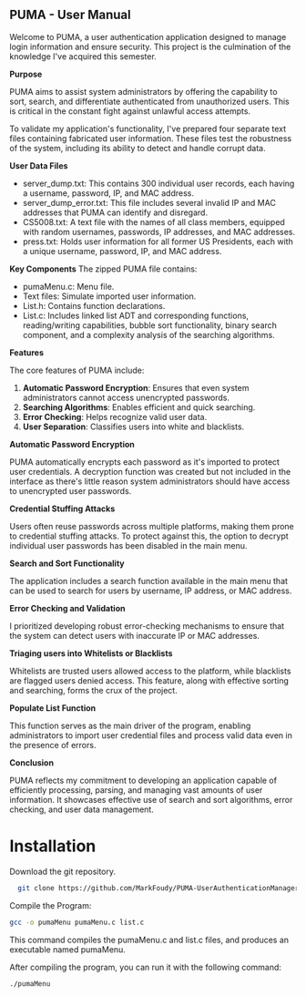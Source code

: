 ## PUMA - User Manual

Welcome to PUMA, a user authentication application designed to manage login information and ensure security. This project is the culmination of the knowledge I've acquired this semester.

**Purpose**

PUMA aims to assist system administrators by offering the capability to sort, search, and differentiate authenticated from unauthorized users. This is critical in the constant fight against unlawful access attempts.

To validate my application's functionality, I've prepared four separate text files containing fabricated user information. These files test the robustness of the system, including its ability to detect and handle corrupt data.

**User Data Files**
-   server_dump.txt: This contains 300 individual user records, each having a username, password, IP, and MAC address.
-   server_dump_error.txt: This file includes several invalid IP and MAC addresses that PUMA can identify and disregard.
-   CS5008.txt: A text file with the names of all class members, equipped with random usernames, passwords, IP addresses, and MAC addresses.
-   press.txt: Holds user information for all former US Presidents, each with a unique username, password, IP, and MAC address.

**Key Components**
The zipped PUMA file contains:
-   pumaMenu.c: Menu file.
-   Text files: Simulate imported user information.
-   List.h: Contains function declarations.
-   List.c: Includes linked list ADT and corresponding functions, reading/writing capabilities, bubble sort functionality, binary search component, and a complexity analysis of the searching algorithms.

**Features**

The core features of PUMA include:

1.  **Automatic Password Encryption**: Ensures that even system administrators cannot access unencrypted passwords.
2.  **Searching Algorithms**: Enables efficient and quick searching.
3.  **Error Checking**: Helps recognize valid user data.
4.  **User Separation**: Classifies users into white and blacklists.

**Automatic Password Encryption**

PUMA automatically encrypts each password as it's imported to protect user credentials. A decryption function was created but not included in the interface as there's little reason system administrators should have access to unencrypted user passwords.

**Credential Stuffing Attacks**

Users often reuse passwords across multiple platforms, making them prone to credential stuffing attacks. To protect against this, the option to decrypt individual user passwords has been disabled in the main menu.

**Search and Sort Functionality**

The application includes a search function available in the main menu that can be used to search for users by username, IP address, or MAC address.

**Error Checking and Validation**

I prioritized developing robust error-checking mechanisms to ensure that the system can detect users with inaccurate IP or MAC addresses.

**Triaging users into Whitelists or Blacklists**

Whitelists are trusted users allowed access to the platform, while blacklists are flagged users denied access. This feature, along with effective sorting and searching, forms the crux of the project.

**Populate List Function**

This function serves as the main driver of the program, enabling administrators to import user credential files and process valid data even in the presence of errors.

**Conclusion**

PUMA reflects my commitment to developing an application capable of efficiently processing, parsing, and managing vast amounts of user information. It showcases effective use of search and sort algorithms, error checking, and user data management.

#  Installation

Download the git repository.

```bash
  git clone https://github.com/MarkFoudy/PUMA-UserAuthenticationManager.git
```

Compile the Program: 
```bash
gcc -o pumaMenu pumaMenu.c list.c
```

This command compiles the pumaMenu.c and list.c files, and produces an executable named pumaMenu.

After compiling the program, you can run it with the following command:

```bash
./pumaMenu
```
